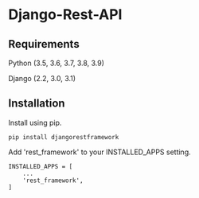 # Django-Rest-API

## Requirements

Python (3.5, 3.6, 3.7, 3.8, 3.9)

Django (2.2, 3.0, 3.1)

## Installation

Install using pip.

```
pip install djangorestframework
```

Add 'rest_framework' to your INSTALLED_APPS setting.

```
INSTALLED_APPS = [
    ...
    'rest_framework',
]
```

